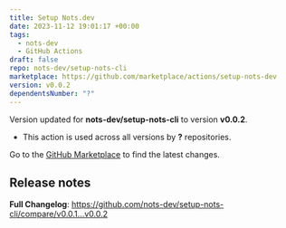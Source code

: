 ```yaml
---
title: Setup Nots.dev
date: 2023-11-12 19:01:17 +00:00
tags:
  - nots-dev
  - GitHub Actions
draft: false
repo: nots-dev/setup-nots-cli
marketplace: https://github.com/marketplace/actions/setup-nots-dev
version: v0.0.2
dependentsNumber: "?"
---
```



Version updated for **nots-dev/setup-nots-cli** to version **v0.0.2**.
- This action is used across all versions by **?** repositories.

Go to the [GitHub Marketplace](https://github.com/marketplace/actions/setup-nots-dev) to find the latest changes.

## Release notes

**Full Changelog**: https://github.com/nots-dev/setup-nots-cli/compare/v0.0.1...v0.0.2
